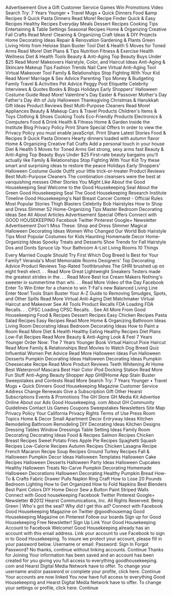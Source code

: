 Advertisement Give a Gift Customer Service Games Win Promotions Video Search Try: 7 Years Younger • Travel Mugs • Quick Dinners Food &amp Recipes 9 Quick Pasta Dinners Read More! Recipe Finder Quick & Easy Recipes Healthy Recipes Everyday Meals Dessert Recipes Cooking Tips Entertaining & Table Settings Seasonal Recipes Home & Organizing Creative Fall Crafts Read More! Cleaning & Organizing Craft Ideas & DIY Projects Home Decorating Ideas Repair & Renovation Gardening & Plants Green Living Hints from Heloise Stain Buster Tool Diet & Health 5 Moves for Toned Arms Read More! Diet Plans & Tips Nutrition Fitness & Exercise Health Wellness Diet & Health Tools Beauty & Anti-Aging Top Beauty Buys Under $25 Read More! Makeovers Hairstyle, Color, and Haircut Ideas Anti-Aging & Skincare Makeup Tips Fashion Trends Nail Care Virtual Anti-Aging Tool Virtual Makeover Tool Family & Relationships Stop Fighting With Your Kid Read More! Marriage & Sex Advice Parenting Tips Money & Budgeting Family Travel & Activities Pet Advice Peggy Post Etiquette Celebrity Interviews & Quotes Books & Blogs Holidays Early Shoppers' Halloween Costume Guide Read More! Valentine's Day Easter & Passover Mother's Day Father's Day 4th of July Halloween Thanksgiving Christmas & Hanukkah Gift Ideas Product Reviews Best Multi-Purpose Cleaners Read More! Appliances Beauty & Makeup Cars & Travel Products Children's Items & Toys Clothing & Shoes Cooking Tools Eco-Friendly Products Electronics & Computers Food & Drink Health & Fitness Home & Garden Inside the Institute Blog Privacy Policy Print Share Special Offers In order to view the Privacy Policy you must enable javaScript. Print Share Latest Stories Food & Recipes 9 Quick Pasta Dinners Hearty dinners loaded with autumn flavor Home & Organizing Creative Fall Crafts Add a personal touch in your house Diet & Health 5 Moves for Toned Arms Get strong, sexy arms fast Beauty & Anti-Aging Top Beauty Buys Under $25 First-rate beauty bargains you'll actually like Family & Relationships Stop Fighting With Your Kid Try these smart and surprising ideas to restore the peace Holidays Early Shoppers' Halloween Costume Guide Outfit your little trick-or-treater Product Reviews Best Multi-Purpose Cleaners The combination cleansers were the best at vanquishing messes Other Stories You Might Like About the Good Housekeeping Seal Welcome to the Good Housekeeping Seal About the Green Good Housekeeping Seal The Good Housekeeping Research Institute Timeline Good Housekeeping's Nail Breast Cancer Contest - Official Rules Most Popular Stories Thigh Blasters Celebrity Bob Hairstyles How to Shop and Dress Slimmer 52 Home-Organizing Tips Master Bedroom Decorating Ideas See All About Articles Advertisement Special Offers Connect with GOOD HOUSEKEEPING Facebook Twitter Pinterest Google+ Newsletter Advertisement Don't Miss These: Shop and Dress Slimmer Magical Halloween Decorating Ideas Women Who Changed Our World Bob Hairstyle Tips Most Popular Costumes for Kids Haunting Homemade Decor Home-Organizing Ideas Spooky Treats and Desserts Shoe Trends for Fall Hairstyle Dos and Donts Spruce Up Your Bathroom A-List Living Rooms 10 Things Every Married Couple Should Try First Which Dog Breed Is Best for Your Family? Veranda's Most Memorable Rooms Designers' Top Decorating Advice Product Reviews Top-Rated Toothbrushes The GHRI brushed up on eight fresh elect. . . Read More Great Lightweight Sneakers Testers made the greatest strides in the. . . Read More Best Ice Cream Makers Nothing's sweeter in summertime than whi. . . Read More Video of the Day Facebook Enter To Win Enter for a chance to win T-Fal's new Balanced Living Line Enter Now! Tools Stain Buster Your A-Z Guide to Removing Smudges, Spots, and Other Spills Read More Virtual Anti-Aging Diet Matchmaker Virtual Haircut and Makeover See All Tools Product Recalls FDA Loading FDA Recalls. . . CPSC Loading CPSC Recalls. . See All More From Good Housekeeping Food & Recipes Dessert Recipes Easy Chicken Recipes Pasta Salad Recipes Easy Recipes Read More Home & Organizing Bathroom Ideas Living Room Decorating Ideas Bedroom Decorating Ideas How to Paint a Room Read More Diet & Health Healthy Eating Healthy Recipes Diet Plans Low-Fat Recipes Read More Beauty & Anti-Aging Look & Feel 7 Years Younger Order Now: The 7 Years Younger Book Virtual Haircut Pixie Haircut Read More Family & Relationships Best Movies to Watch Dog Breed Quiz Influential Women Pet Advice Read More Halloween Ideas Fun Halloween Desserts Pumpkin Decorating Ideas Halloween Decorating Ideas Pumpkin Cheesecake Recipe Read More Product Reviews Teeth Whitening At Home Best Waterproof Mascara Best Hair Color iPod Docking Station Read More Fun Stuff Anti-Aging Beauty Shopper App GH@Home App Stain Buster Sweepstakes and Contests Read More Search Try: 7 Years Younger • Travel Mugs • Quick Dinners Good Housekeeping Magazine Customer Service Address Change Renewals Give a Subscription Gift Other Hearst Subscriptions Events & Promotions The GH Store GH Media Kit Advertise Online About our Ads Good Housekeeping. com About GH Community Guidelines Contact Us Games Coupons Sweepstakes Newsletters Site Map Privacy Policy Your California Privacy Rights Terms of Use Press Room Topics Home & Decor Small Apartment Decor Entryway Ideas Kitchen Remodeling Bathroom Remodeling DIY Decorating Ideas Kitchen Designs Dressing Tables Window Dressings Table Setting Ideas Family Room Decorating Decorating Ideas Food & Recipes Salmon Recipes Chicken Breast Recipes Sweet Potato Fries Apple Pie Recipes Spaghetti Squash Recipes Low-Calorie Recipes Autumn Recipes Chicken Lasagna Recipe French Macaron Recipe Soup Recipes Ground Turkey Recipes Fall & Halloween Pumpkin Decor Ideas Halloween Templates Halloween Cake Recipes Halloween Desserts Halloween Party Ideas Halloween Cupcakes Healthy Halloween Treats No-Carve Pumpkin Decorating Homemade Halloween Decorations Halloween Decorating Healthy Pumpkin Bread How-To & Crafts Fabric Drawer Pulls Napkin Ring Craft How to Lose 20 Pounds Bedroom Lighting How to Get Organized How to Fold Napkins Best Blenders Best Paint Colors DIY Home Decor Sew a Button Paint Striped Walls Connect with Good housekeeping Facebook Twitter Pinterest Google+ Newsletter ©2012 Hearst Communications, Inc. All Rights Reserved. Being Green | Who's got the seal? Why did I get this ad? Connect with Facebook Good Housekeeping Magazine on Twitter @goodhousemag Good Housekeeping Magazine on Pinterest Follow our boards Sign up for Good Housekeeping Free Newsletter! Sign Up Link Your Good Housekeeping Account to Facebook Welcome! Good Housekeeping already has an account with this email address. Link your account to use Facebook to sign in to Good Housekeeping. To insure we protect your account, please fill in your password below. Username or email: Password: Sign In Forgot Password? No thanks, continue without linking accounts. Continue Thanks for Joining Your information has been saved and an account has been created for you giving you full access to everything goodhousekeeping. com and Hearst Digital Media Network have to offer. To change your username and/or password or complete your profile, click here. Continue Your accounts are now linked You now have full access to everything Good Housekeeping and Hearst Digital Media Network have to offer. To change your settings or profile, click here. Continue